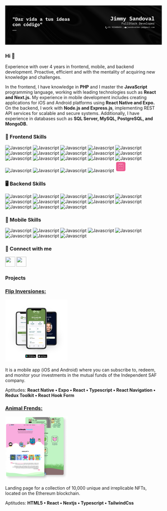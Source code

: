 ![Banner](https://raw.githubusercontent.com/jsandev/jsandev/main/banner.png)

### Hi 👋

Experience with over 4 years in frontend, mobile, and backend development. Proactive, efficient and with the mentality of acquiring new knowledge and challenges.

In the frontend, I have knowledge in **PHP** and I master the **JavaScript** programming language, working with leading technologies such as **React and Next.js.** My experience in mobile development includes creating applications for iOS and Android platforms using **React Native and Expo.** On the backend, I work with **Node.js and Express.js**, implementing REST API services for scalable and secure systems. Additionally, I have experience in databases such as **SQL Server, MySQL, PostgreSQL, and MongoDB.**

### 🤩 Frontend Skills
<div>
  <img src="https://raw.githubusercontent.com/danielcranney/readme-generator/main/public/icons/skills/html5-colored.svg" width="36" height="36" alt="Javascript" />
  <img src="https://raw.githubusercontent.com/danielcranney/readme-generator/main/public/icons/skills/css3-colored.svg" width="36" height="36" alt="Javascript" />
  <img src="https://cdn.svgporn.com/logos/sass.svg" width="36" height="36" alt="Javascript" />
  <img src="https://cdn.svgporn.com/logos/javascript.svg" width="36" height="36" alt="Javascript" />
  <img src="https://cdn.svgporn.com/logos/typescript-icon.svg" width="36" height="36" alt="Javascript" />
  <img src="https://cdn.svgporn.com/logos/php.svg" width="36" height="36" alt="Javascript" />
  <img src="https://cdn.svgporn.com/logos/astro-icon.svg" width="36" height="36" alt="Javascript" />
  <img src="https://cdn.svgporn.com/logos/react.svg" width="36" height="36" alt="Javascript" />
  <img src="https://cdn.svgporn.com/logos/nextjs-icon.svg" width="36" height="36" alt="Javascript" />
  <img src="https://cdn.svgporn.com/logos/tailwindcss-icon.svg" width="36" height="36" alt="Javascript" />
  <img src="https://cdn.svgporn.com/logos/bootstrap.svg" width="36" height="36" alt="Javascript" />
  <img src="https://cdn.svgporn.com/logos/firebase.svg" width="36" height="36" alt="Javascript" />
  <img src="https://cdn.svgporn.com/logos/redux.svg" width="36" height="36" alt="Javascript" />
  <img src="https://cdn.svgporn.com/logos/react-router.svg" width="36" height="36" alt="Javascript" />
  <img src="https://cdn.svgporn.com/logos/reactivex.svg" width="36" height="36" alt="Javascript" />
  <img src="https://cdn.svgporn.com/logos/storybook-icon.svg" width="36" height="36" alt="Javascript" />
  <img src="https://cdn.svgporn.com/logos/apollostack.svg" width="36" height="36" alt="Javascript" />
  <img src="https://cdn.svgporn.com/logos/testing-library.svg" width="36" height="36" alt="Javascript" />
  <img src="https://user-images.githubusercontent.com/4060187/61057426-4e5a4600-a3c3-11e9-9114-630743e05814.png" width="36" height="36" alt="Javascript" />
  <img src="https://raw.githubusercontent.com/jsandev/jsandev/main/react-hook-form.png" width="36" height="36" alt="Javascript" />
</div>

### 🖥️ Backend Skills
<div>
  <img src="https://cdn.svgporn.com/logos/nodejs.svg" width="36" height="36" alt="Javascript" />
  <img src="https://cdn.svgporn.com/logos/express.svg" width="36" height="36" alt="Javascript" />
  <img src="https://cdn.svgporn.com/logos/webrtc.svg" width="36" height="36" alt="Javascript" />
  <img src="https://cdn.svgporn.com/logos/google-cloud.svg" width="36" height="36" alt="Javascript" />
  <img src="https://cdn.svgporn.com/logos/aws.svg" width="36" height="36" alt="Javascript" />
  <img src="https://cdn.svgporn.com/logos/mysql.svg" width="36" height="36" alt="Javascript" />
  <img src="https://cdn.svgporn.com/logos/mongodb.svg" width="36" height="36" alt="Javascript" />
  <img src="https://cdn-icons-png.flaticon.com/512/5968/5968364.png" width="36" height="36" alt="Javascript" />
  <img src="https://cdn.svgporn.com/logos/stripe.svg" width="36" height="36" alt="Javascript" />
  <img src="https://cdn.svgporn.com/logos/socket.io.svg" width="36" height="36" alt="Javascript" />
  <img src="https://cdn.svgporn.com/logos/graphql.svg" width="36" height="36" alt="Javascript" />
  <img src="https://cdn.svgporn.com/logos/jwt-icon.svg" width="36" height="36" alt="Javascript" />
  <img src="https://cdn.svgporn.com/logos/swagger.svg" width="36" height="36" alt="Javascript" />
</div>

### 📱 Mobile Skills
<div>
  <img src="https://luminfire.com/wp-content/uploads/2017/12/React_Native_Logo.png" width="180" height="36" alt="Javascript" />  
  <img src="https://cdn.svgporn.com/logos/expo.svg" width="36" height="36" alt="Javascript" />
  <img src="https://cdn.svgporn.com/logos/javascript.svg" width="36" height="36" alt="Javascript" />
  <img src="https://cdn.svgporn.com/logos/typescript-icon.svg" width="36" height="36" alt="Javascript" />
  <img src="https://cdn.svgporn.com/logos/react.svg" width="36" height="36" alt="Javascript" />
  <img src="https://cdn.svgporn.com/logos/redux.svg" width="36" height="36" alt="Javascript" />
  <img src="https://reactnavigation.org/img/spiro.svg" width="36" height="36" alt="Javascript" />
  <img src="https://upload.wikimedia.org/wikipedia/en/e/ed/TestFlight_Icon.png" width="36" height="36" alt="Javascript" />
</div>


### 🤙 Connect with me

<a href="https://www.linkedin.com/in/jimmysandovalramirez" target="_blank" rel="noreferrer"><img src="https://raw.githubusercontent.com/danielcranney/readme-generator/main/public/icons/socials/linkedin.svg" width="32" height="32" /></a>
<a href="https://www.twitter.com/iam_sam0610" target="_blank" rel="noreferrer"><img src="https://raw.githubusercontent.com/danielcranney/readme-generator/main/public/icons/socials/twitter.svg" width="32" height="32" /></a>

### Projects

### <a style="font-style: underline" href="https://flipinversiones.com/" target="_blank" rel="noreferrer">Flip Inversiones:</a>

<a href="https://flipinversiones.com/" target="_blank" rel="noreferrer"><img src="https://raw.githubusercontent.com/jsandev/jsandev/main/flip.png" width="200" /> </a>

It is a mobile app (iOS and Android) where you can subscribe to, redeem, and monitor your investments in the mutual funds of the Independent SAF company.

Aptitudes: **React Native • Expo • React • Typescript • React Navigation • Redux Toolkit • React Hook Form**

### <a style="font-style: underline" href="https://www.animalsfrends.io" target="_blank" rel="noreferrer">Animal Frends:</a>

<a href="https://www.animalsfrends.io" target="_blank" rel="noreferrer"><img src="https://raw.githubusercontent.com/jsandev/jsandev/main/animals-frends.png" width="200" /> </a>

Landing page for a collection of 10,000 unique and irreplicable NFTs, located on the Ethereum blockchain.

Aptitudes: **HTML5 • React • Nextjs • Typescript • TailwindCss**

